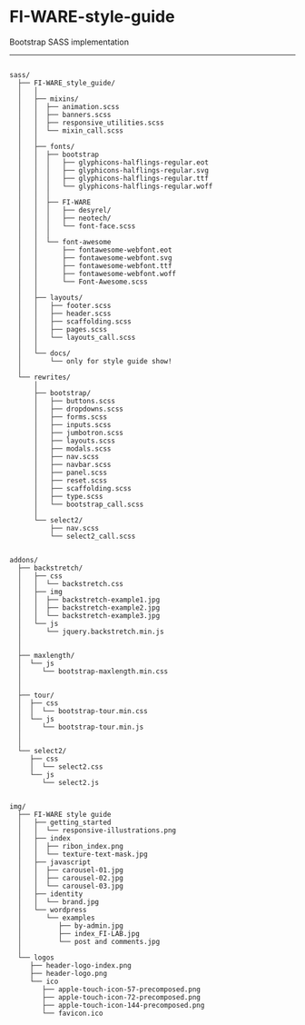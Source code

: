 FI-WARE-style-guide  
============================
 Bootstrap SASS implementation
____________________________
<pre>
<code>
sass/
  ├── FI-WARE_style_guide/
  │   │
  │   ├── mixins/
  │   │  ├── animation.scss
  │   │  ├── banners.scss
  │   │  ├── responsive_utilities.scss
  │   │  └── mixin_call.scss
  │   │
  │   ├── fonts/
  │   │  ├── bootstrap
  │   │  │   ├── glyphicons-halflings-regular.eot
  │   │  │   ├── glyphicons-halflings-regular.svg
  │   │  │   ├── glyphicons-halflings-regular.ttf
  │   │  │   └── glyphicons-halflings-regular.woff
  │   │  │
  │   │  ├── FI-WARE
  │   │  │   ├── desyrel/
  │   │  │   ├── neotech/
  │   │  │   └── font-face.scss
  │   │  │
  │   │  └── font-awesome
  │   │      ├── fontawesome-webfont.eot
  │   │      ├── fontawesome-webfont.svg
  │   │      ├── fontawesome-webfont.ttf
  │   │      ├── fontawesome-webfont.woff
  │   │      └── Font-Awesome.scss
  │   │
  │   ├── layouts/
  │   │   ├── footer.scss
  │   │   ├── header.scss
  │   │   ├── scaffolding.scss
  │   │   ├── pages.scss
  │   │   └── layouts_call.scss
  │   │
  │   └── docs/
  │       └── only for style guide show!
  │
  └── rewrites/
      │
      ├── bootstrap/
      │   ├── buttons.scss
      │   ├── dropdowns.scss
      │   ├── forms.scss
      │   ├── inputs.scss
      │   ├── jumbotron.scss
      │   ├── layouts.scss
      │   ├── modals.scss
      │   ├── nav.scss
      │   ├── navbar.scss
      │   ├── panel.scss
      │   ├── reset.scss
      │   ├── scaffolding.scss
      │   ├── type.scss
      │   └── bootstrap_call.scss
      │
      └── select2/
          ├── nav.scss
          └── select2_call.scss


addons/  
  ├── backstretch/
  │   ├── css
  │   │  └── backstretch.css
  │   ├── img
  │   │  ├── backstretch-example1.jpg
  │   │  ├── backstretch-example2.jpg
  │   │  └── backstretch-example3.jpg
  │   └── js
  │      └── jquery.backstretch.min.js
  │    
  │   
  ├── maxlength/
  │  └── js
  │     └── bootstrap-maxlength.min.css
  │   
  │   
  ├── tour/
  │  ├── css
  │  │  └── bootstrap-tour.min.css
  │  └── js
  │     └── bootstrap-tour.min.js
  │   
  │   
  └── select2/
     ├── css
     │  └── select2.css
     └── js
        └── select2.js
   
  
img/ 
  ├── FI-WARE style guide
  │   ├── getting_started
  │   │  └── responsive-illustrations.png
  │   ├── index
  │   │  ├── ribon_index.png
  │   │  └── texture-text-mask.jpg
  │   ├── javascript
  │   │  ├── carousel-01.jpg
  │   │  ├── carousel-02.jpg
  │   │  └── carousel-03.jpg
  │   ├── identity
  │   │  └── brand.jpg
  │   └── wordpress
  │      └── examples
  │         ├── by-admin.jpg
  │         ├── index_FI-LAB.jpg
  │         └── post and comments.jpg
  │
  └── logos
     ├── header-logo-index.png
     ├── header-logo.png
     └── ico
        ├── apple-touch-icon-57-precomposed.png
        ├── apple-touch-icon-72-precomposed.png
        ├── apple-touch-icon-144-precomposed.png
        └── favicon.ico

</code>
</pre>                                
                                  
                                  
                                  
                                  
